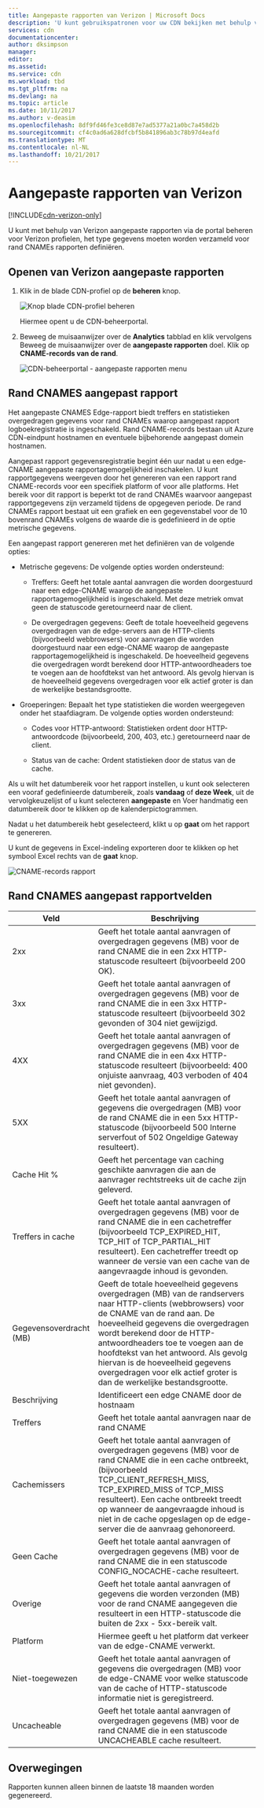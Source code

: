 ```yaml
---
title: Aangepaste rapporten van Verizon | Microsoft Docs
description: 'U kunt gebruikspatronen voor uw CDN bekijken met behulp van de volgende rapporten: bandbreedte, de hoeveelheid overgedragen gegevens, treffers, Cache statussen, Cache Hit Ratio, IPV4/IPV6-gegevens overgebracht.'
services: cdn
documentationcenter: 
author: dksimpson
manager: 
editor: 
ms.assetid: 
ms.service: cdn
ms.workload: tbd
ms.tgt_pltfrm: na
ms.devlang: na
ms.topic: article
ms.date: 10/11/2017
ms.author: v-deasim
ms.openlocfilehash: 8df9fd46fe3ce8d87e7ad5377a21a0bc7a458d2b
ms.sourcegitcommit: cf4c0ad6a628dfcbf5b841896ab3c78b97d4eafd
ms.translationtype: MT
ms.contentlocale: nl-NL
ms.lasthandoff: 10/21/2017
---
```

# <a name="custom-reports-from-verizon"></a>Aangepaste rapporten van Verizon

[!INCLUDE[cdn-verizon-only](../../includes/cdn-verizon-only.md)]

U kunt met behulp van Verizon aangepaste rapporten via de portal beheren voor Verizon profielen, het type gegevens moeten worden verzameld voor rand CNAMEs rapporten definiëren.


## <a name="accessing-verizon-custom-reports"></a>Openen van Verizon aangepaste rapporten
1. Klik in de blade CDN-profiel op de **beheren** knop.
   
    ![Knop blade CDN-profiel beheren](./media/cdn-reports/cdn-manage-btn.png)
   
    Hiermee opent u de CDN-beheerportal.
2. Beweeg de muisaanwijzer over de **Analytics** tabblad en klik vervolgens Beweeg de muisaanwijzer over de **aangepaste rapporten** doel. Klik op **CNAME-records van de rand**.
   
    ![CDN-beheerportal - aangepaste rapporten menu](./media/cdn-reports/cdn-custom-reports.png)

## <a name="edge-cnames-custom-report"></a>Rand CNAMES aangepast rapport
Het aangepaste CNAMES Edge-rapport biedt treffers en statistieken overgedragen gegevens voor rand CNAMEs waarop aangepast rapport logboekregistratie is ingeschakeld. Rand CNAME-records bestaan uit Azure CDN-eindpunt hostnamen en eventuele bijbehorende aangepast domein hostnamen. 

Aangepast rapport gegevensregistratie begint één uur nadat u een edge-CNAME aangepaste rapportagemogelijkheid inschakelen. U kunt rapportgegevens weergeven door het genereren van een rapport rand CNAME-records voor een specifiek platform of voor alle platforms. Het bereik voor dit rapport is beperkt tot de rand CNAMEs waarvoor aangepast rapportgegevens zijn verzameld tijdens de opgegeven periode. De rand CNAMEs rapport bestaat uit een grafiek en een gegevenstabel voor de 10 bovenrand CNAMEs volgens de waarde die is gedefinieerd in de optie metrische gegevens. 

Een aangepast rapport genereren met het definiëren van de volgende opties:

- Metrische gegevens: De volgende opties worden ondersteund:

   - Treffers: Geeft het totale aantal aanvragen die worden doorgestuurd naar een edge-CNAME waarop de aangepaste rapportagemogelijkheid is ingeschakeld. Met deze metriek omvat geen de statuscode geretourneerd naar de client.

   - De overgedragen gegevens: Geeft de totale hoeveelheid gegevens overgedragen van de edge-servers aan de HTTP-clients (bijvoorbeeld webbrowsers) voor aanvragen die worden doorgestuurd naar een edge-CNAME waarop de aangepaste rapportagemogelijkheid is ingeschakeld. De hoeveelheid gegevens die overgedragen wordt berekend door HTTP-antwoordheaders toe te voegen aan de hoofdtekst van het antwoord. Als gevolg hiervan is de hoeveelheid gegevens overgedragen voor elk actief groter is dan de werkelijke bestandsgrootte.

- Groeperingen: Bepaalt het type statistieken die worden weergegeven onder het staafdiagram. De volgende opties worden ondersteund:

   - Codes voor HTTP-antwoord: Statistieken ordent door HTTP-antwoordcode (bijvoorbeeld, 200, 403, etc.) geretourneerd naar de client. 

   - Status van de cache: Ordent statistieken door de status van de cache.


Als u wilt het datumbereik voor het rapport instellen, u kunt ook selecteren een vooraf gedefinieerde datumbereik, zoals **vandaag** of **deze Week**, uit de vervolgkeuzelijst of u kunt selecteren **aangepaste** en Voer handmatig een datumbereik door te klikken op de kalenderpictogrammen. 

Nadat u het datumbereik hebt geselecteerd, klikt u op **gaat** om het rapport te genereren.

U kunt de gegevens in Excel-indeling exporteren door te klikken op het symbool Excel rechts van de **gaat** knop.

![CNAME-records rapport](./media/cdn-reports/cdn-cnames-report.png)

## <a name="edge-cnames-custom-report-fields"></a>Rand CNAMES aangepast rapportvelden

| Veld                     | Beschrijving   |
|---------------------------|---------------|
| 2xx                       | Geeft het totale aantal aanvragen of overgedragen gegevens (MB) voor de rand CNAME die in een 2xx HTTP-statuscode resulteert (bijvoorbeeld 200 OK). |
| 3xx                       | Geeft het totale aantal aanvragen of overgedragen gegevens (MB) voor de rand CNAME die in een 3xx HTTP-statuscode resulteert (bijvoorbeeld 302 gevonden of 304 niet gewijzigd. |
| 4XX                       | Geeft het totale aantal aanvragen of overgedragen gegevens (MB) voor de rand CNAME die in een 4xx HTTP-statuscode resulteert (bijvoorbeeld: 400 onjuiste aanvraag, 403 verboden of 404 niet gevonden). |
| 5XX                       | Geeft het totale aantal aanvragen of gegevens die overgedragen (MB) voor de rand CNAME die in een 5xx HTTP-statuscode (bijvoorbeeld 500 Interne serverfout of 502 Ongeldige Gateway resulteert). |
| Cache Hit %               | Geeft het percentage van caching geschikte aanvragen die aan de aanvrager rechtstreeks uit de cache zijn geleverd. |
| Treffers in cache                | Geeft het totale aantal aanvragen of overgedragen gegevens (MB) voor de rand CNAME die in een cachetreffer (bijvoorbeeld TCP_EXPIRED_HIT, TCP_HIT of TCP_PARTIAL_HIT resulteert). Een cachetreffer treedt op wanneer de versie van een cache van de aangevraagde inhoud is gevonden. |
| Gegevensoverdracht (MB)     | Geeft de totale hoeveelheid gegevens overgedragen (MB) van de randservers naar HTTP-clients (webbrowsers) voor de CNAME van de rand aan. De hoeveelheid gegevens die overgedragen wordt berekend door de HTTP-antwoordheaders toe te voegen aan de hoofdtekst van het antwoord. Als gevolg hiervan is de hoeveelheid gegevens overgedragen voor elk actief groter is dan de werkelijke bestandsgrootte. |
| Beschrijving               | Identificeert een edge CNAME door de hostnaam |
| Treffers                      | Geeft het totale aantal aanvragen naar de rand CNAME |
| Cachemissers                    | Geeft het totale aantal aanvragen of overgedragen gegevens (MB) voor de rand CNAME die in een cache ontbreekt, (bijvoorbeeld TCP_CLIENT_REFRESH_MISS, TCP_EXPIRED_MISS of TCP_MISS resulteert). Een cache ontbreekt treedt op wanneer de aangevraagde inhoud is niet in de cache opgeslagen op de edge-server die de aanvraag gehonoreerd. | 
| Geen Cache                  | Geeft het totale aantal aanvragen of overgedragen gegevens (MB) voor de rand CNAME die in een statuscode CONFIG_NOCACHE-cache resulteert.  |
| Overige                     | Geeft het totale aantal aanvragen of gegevens die worden verzonden (MB) voor de rand CNAME aangegeven die resulteert in een HTTP-statuscode die buiten de 2xx - 5xx-bereik valt. |
| Platform                  | Hiermee geeft u het platform dat verkeer van de edge-CNAME verwerkt. |
| Niet-toegewezen               | Geeft het totale aantal aanvragen of gegevens die overgedragen (MB) voor de edge-CNAME voor welke statuscode van de cache of HTTP-statuscode informatie niet is geregistreerd.  |
| Uncacheable               | Geeft het totale aantal aanvragen of overgedragen gegevens (MB) voor de rand CNAME die in een statuscode UNCACHEABLE cache resulteert.  |


## <a name="considerations"></a>Overwegingen
Rapporten kunnen alleen binnen de laatste 18 maanden worden gegenereerd.

